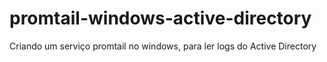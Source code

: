# promtail-windows-active-directory
Criando um serviço promtail no windows, para ler logs do Active Directory
